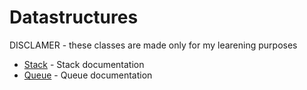 # Datastructures
DISCLAMER - these classes are made only for my learening purposes

- [Stack](./doc/stack/stack.md) - Stack documentation
- [Queue](./doc/queue/queue.md) - Queue documentation

